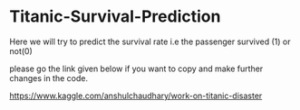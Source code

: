 # Titanic-Survival-Prediction
Here we will try to predict the survival rate i.e the passenger survived (1) or not(0)

please go the link given below if you want to copy and make further changes in the code.

https://www.kaggle.com/anshulchaudhary/work-on-titanic-disaster
